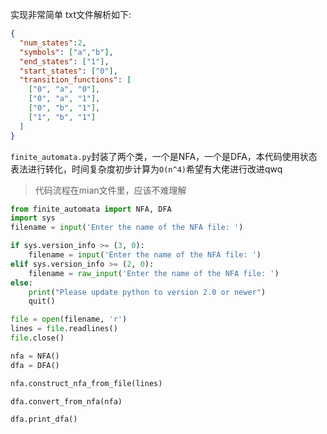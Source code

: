 实现非常简单
txt文件解析如下:
```json
{
  "num_states":2,
  "symbols": ["a","b"],
  "end_states": ["1"],
  "start_states": ["0"],
  "transition_functions": [
    ["0", "a", "0"],
    ["0", "a", "1"],
    ["0", "b", "1"],
    ["1", "b", "1"]
  ]
}
```

`finite_automata.py`封装了两个类，一个是NFA，一个是DFA，本代码使用状态表法进行转化，时间复杂度初步计算为`O(n^4)`希望有大佬进行改进qwq

>代码流程在mian文件里，应该不难理解
```python
from finite_automata import NFA, DFA
import sys
filename = input('Enter the name of the NFA file: ')

if sys.version_info >= (3, 0):
    filename = input('Enter the name of the NFA file: ')
elif sys.version_info >= (2, 0):
    filename = raw_input('Enter the name of the NFA file: ')
else:
    print("Please update python to version 2.0 or newer")
    quit()

file = open(filename, 'r')
lines = file.readlines()
file.close()

nfa = NFA()
dfa = DFA()

nfa.construct_nfa_from_file(lines)

dfa.convert_from_nfa(nfa)

dfa.print_dfa()


```